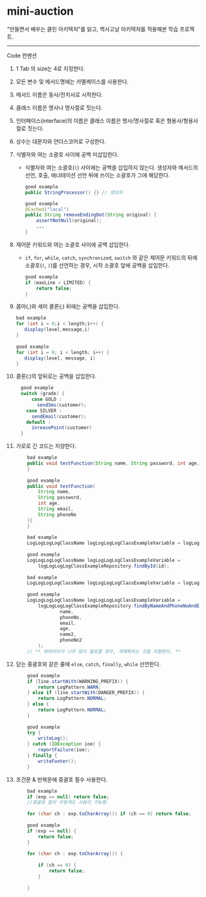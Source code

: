 # mini-auction
"만들면서 배우는 클린 아키텍처"를 읽고, 헥사고날 아키텍처를 적용해본 학습 프로젝트.


-----

Code 컨벤션
1. 1 Tab 의 size는 4로 지정한다.
2. 모든 변수 및 메서드명에는 카멜케이스를 사용한다.
3. 메서드 이름은 동사/전치사로 시작한다.
4. 클래스 이름은 명사나 명사절로 짓는다.
5. 인터페이스(interface)의 이름은 클래스 이름은 명사/명사절로 혹은 형용사/형용사절로 짓는다.
6. 상수는 대문자와 언더스코어로 구성한다.
7. 식별자와 여는 소괄호 사이에 공백 미삽입한다.
   - 식별자와 여는 소괄호(`(`) 사이에는 공백을 삽입하지 않는다. 생성자와 메서드의 선언, 호출, 애너테이션 선언 뒤에 쓰이는 소괄호가 그에 해당한다.
        
        ```java
        good example
        public StringProcessor() {} // 생성자
        
        good example
        @Cached("local")
        public String removeEndingDot(String original) {
            assertNotNull(original);
            ...
        }
        ```
        
8. 제어문 키워드와 여는 소괄호 사이에 공백 삽입한다.
   - `if`, `for`, `while`, `catch`, `synchronized`, `switch` 와 같은 제어문 키워드의 뒤에 소괄호(`(`, `)`)를 선언하는 경우, 시작 소괄호 앞에 공백을 삽입한다.
        
        ```java
        good example
        if (maxLine > LIMITED) {
            return false;
        }
        ```
        
9. 콤마(,)와 세미 콜론(;) 뒤에는 공백을 삽입한다.
        
    ```java
    bad example
    for (int i = 0;i < length;i++) {
       display(level,message,i)
    }
        
    good example
    for (int i = 0; i < length; i++) {
       display(level, message, i)
    }
    ```
        
10. 콜론(:)의 앞뒤로는 공백을 삽입한다.
        
   ```java
        good example
        switch (grade) {
        	case GOLD :
        	  sendSms(customer);
          case SILVER :
            sendEmail(customer);
          default :
            inreasePoint(customer)
        }
   ```
        
11. 가로로 긴 코드는 지양한다.
        
    ```java
        bad example
        public void testFunction(String name, String password, int age, String email, String phoneNo){
        }
        
        good example
        public void testFunction(
        	String name,
        	String password,
        	int age,
        	String email,
        	String phoneNo
        ){
        }
        
        bad example
        LogLogLogLogClassName logLogLogLogClassExampleVariable = logLogLogLogClassExampleRepository.findById(id);
        
        good example
        LogLogLogLogClassName logLogLogLogClassExampleVariable = 
        	logLogLogLogClassExampleRepository.findById(id);
        
        bad example
        LogLogLogLogClassName logLogLogLogClassExampleVariable = logLogLogLogClassExampleRepository.findByNameAndPhoneNoAndEmailAndAgeAndName2AndPhoneNo2(name, phoneNo, email, age, name2, phoneNo2);
        
        good example
        LogLogLogLogClassName logLogLogLogClassExampleVariable = 
        	logLogLogLogClassExampleRepository.findByNameAndPhoneNoAndEmailAndAgeAndName2AndPhoneNo2(
        			name, 
        			phoneNo, 
        			email, 
        			age, 
        			name2, 
        			phoneNo2
        	);
        // ** 파라미터가 너무 많이 필요할 경우, 객체화하는 것을 지향한다. ** 
    ```
        
12. 닫는 중괄호와 같은 줄에 `else`, `catch`, `finally`, `while` 선언한다.
        
    ```java
        good example
        if (line.startWith(WARNING_PREFIX)) {
            return LogPattern.WARN;
        } else if (line.startWith(DANGER_PREFIX)) {
            return LogPattern.NORMAL;
        } else {
            return LogPattern.NORMAL;
        }
        
        good example
        try {
            writeLog();
        } catch (IOException ioe) {
            reportFailure(ioe);
        } finally {
            writeFooter();
        }
    ```
        
13. 조건문 & 반복문에 중괄호 필수 사용한다.
        
    ```java
        bad example
        if (exp == null) return false; 
        //중괄호 없이 이렇게도 사용이 가능함.
        
        for (char ch : exp.toCharArray()) if (ch == 0) return false;
        
        good example
        if (exp == null) {
            return false;
        }
        
        for (char ch : exp.toCharArray()) {
        
            if (ch == 0) {
                return false;
            }
        
        }
    ```
